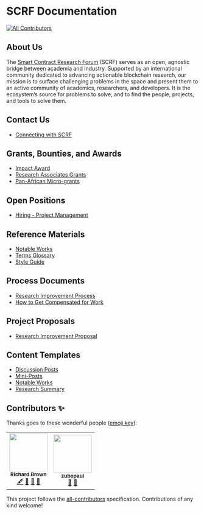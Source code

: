 # SCRF Documentation
<!-- ALL-CONTRIBUTORS-BADGE:START - Do not remove or modify this section -->
[![All Contributors](https://img.shields.io/badge/all_contributors-2-orange.svg?style=flat-square)](#contributors-)
<!-- ALL-CONTRIBUTORS-BADGE:END -->

## About Us

The [Smart Contract Research Forum](https://www.smartcontractresearch.org/) (SCRF) serves as an open, agnostic bridge between academia and industry. Supported by an international community dedicated to advancing actionable blockchain research, our mission is to surface challenging problems in the space and present them to an active community of academics, researchers, and developers. It is the ecosystem’s source for problems to solve, and to find the people, projects, and tools to solve them. 

## Contact Us

- [Connecting with SCRF](en/content_connecting_with_scrf.md)

## Grants, Bounties, and Awards

- [Impact Award](en/grants_impact_award.md)
- [Research Associates Grants](en/grants_general_contributors.md)
- [Pan-African Micro-grants](en/grants_pan_african.md)

## Open Positions

- [Hiring - Project Management](en/hiring_project_management.md)

## Reference Materials

- [Notable Works](en/content_notable_works.md)
- [Terms Glossary](en/reference_terms_glossary.md)
- [Style Guide](en/reference_style_guide.md)

## Process Documents

- [Research Improvement Process](en/process_research_improvement_proposal.md)
- [How to Get Compensated for Work](en/content_how_to_get_compensated_for_work.md)

## Project Proposals

- [Research Improvement Proposal](en/project_research_improvement_proposal.md)

## Content Templates

- [Discussion Posts](en/content_discussion_post_template.md)
- [Mini-Posts](en/content_mini_post_template.md)
- [Notable Works](en/content_notable_works_template.md)
- [Research Summary](en/content_research_summary_template.md)

## Contributors ✨

Thanks goes to these wonderful people ([emoji key](https://allcontributors.org/docs/en/emoji-key)):

<!-- ALL-CONTRIBUTORS-LIST:START - Do not remove or modify this section -->
<!-- prettier-ignore-start -->
<!-- markdownlint-disable -->
<table>
  <tr>
    <td align="center"><a href="https://github.com/ghettodev"><img src="https://avatars.githubusercontent.com/u/1900655?v=4?s=100" width="100px;" alt=""/><br /><sub><b>Richard Brown</b></sub></a><br /><a href="#content-ghettodev" title="Content">🖋</a> <a href="https://github.com/smartcontractresearchforum/docs/commits?author=ghettodev" title="Documentation">📖</a> <a href="#maintenance-ghettodev" title="Maintenance">🚧</a> <a href="https://github.com/smartcontractresearchforum/docs/pulls?q=is%3Apr+reviewed-by%3Aghettodev" title="Reviewed Pull Requests">👀</a></td>
    <td align="center"><a href="https://github.com/zubepaul"><img src="https://avatars.githubusercontent.com/u/75752587?v=4?s=100" width="100px;" alt=""/><br /><sub><b>zubepaul</b></sub></a><br /><a href="https://github.com/smartcontractresearchforum/docs/commits?author=zubepaul" title="Documentation">📖</a> <a href="#maintenance-zubepaul" title="Maintenance">🚧</a></td>
  </tr>
</table>

<!-- markdownlint-restore -->
<!-- prettier-ignore-end -->

<!-- ALL-CONTRIBUTORS-LIST:END -->

This project follows the [all-contributors](https://github.com/all-contributors/all-contributors) specification. Contributions of any kind welcome!
